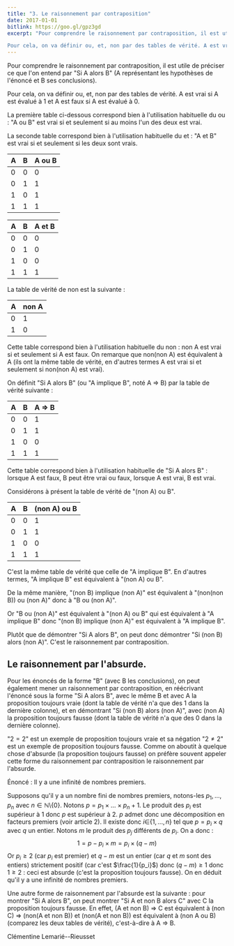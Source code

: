 ```yaml
---
title: "3. Le raisonnement par contraposition"
date: 2017-01-01
bitlink: https://goo.gl/gpz3gd
excerpt: "Pour comprendre le raisonnement par contraposition, il est utile de préciser ce que l'on entend par Si A alors B (A représentant les hypothèses de l'énoncé et B ses conclusions).

Pour cela, on va définir ou, et, non par des tables de vérité. A est vrai si A est évalué à 1 et A est faux si A est évalué à 0..."
---
```


Pour comprendre le raisonnement par contraposition, il est utile de préciser ce que l'on entend par "Si A alors B" (A représentant les hypothèses de l'énoncé et B ses conclusions).

Pour cela, on va définir ou, et, non par des tables de vérité. A est vrai si A est évalué à 1 et A est faux si A est évalué à 0.

La première table ci-dessous correspond bien à l'utilisation habituelle du ou : "A ou B" est vrai si et seulement si au moins l'un des deux est vrai.

La seconde table correspond bien à l'utilisation habituelle du et : "A et B" est vrai si et seulement si les deux sont vrais.

| A | B |A ou B|
|---|---|-----|
| 0 | 0 |0|
| 0 | 1 |1|
| 1 | 0 |1|
| 1 | 1 |1|

| A | B | A et B |
|---|---|--------|
| 0 | 0 | 0 |
| 0 | 1 | 0 |
| 1 | 0 | 0 |
| 1 | 1 | 1 |

La table de vérité de non est la suivante :

| A  | non A |
|----|-------|
| 0  | 1|
| 1  | 0|

Cette table correspond bien à l'utilisation habituelle du non : non A est vrai si et seulement si A est faux. On remarque que non(non A) est équivalent à A (ils ont la même table de vérité, en d'autres termes A est vrai si et seulement si non(non A) est vrai).

On définit "Si A alors B" (ou "A implique B", noté A $\Rightarrow$ B) par la table de vérité suivante :

| A  | B  | A $\Rightarrow$ B |
|----|----|-------------------|
| 0  | 0  | 1 |
| 0  | 1  | 1 |
| 1  | 0  | 0 |
| 1  | 1  | 1 |


Cette table correspond bien à l'utilisation habituelle de "Si A alors B" : lorsque A est faux, B peut être vrai ou faux, lorsque A est vrai, B est vrai.

Considérons à présent la table de vérité de "(non A) ou B".

| A  | B  | (non A) ou B |
|----|----|--------------|
| 0  | 0  | 1 |
| 0  | 1  | 1 |
| 1  | 0  | 0 |
| 1  | 1  | 1 |

C'est la même table de vérité que celle de "A implique B". En d'autres termes, "A implique B" est équivalent à "(non A) ou B".

De la même manière, "(non B) implique (non A)" est équivalent à "(non(non B)) ou (non A)" donc à "B ou (non A)".

Or "B ou (non A)" est équivalent à "(non A) ou B" qui est équivalent à "A implique B" donc "(non B) implique (non A)" est équivalent à "A implique B".

Plutôt que de démontrer "Si A alors B", on peut donc démontrer "Si (non B) alors (non A)". C'est le raisonnement par contraposition.

## Le raisonnement par l'absurde. ##

Pour les énoncés de la forme "B" (avec B les conclusions), on peut également mener un raisonnement par contraposition, en réécrivant l'énoncé sous la forme "Si A alors B", avec le même B et avec A la proposition toujours vraie (dont la table de vérité n'a que des 1 dans la dernière colonne), et en démontrant "Si (non B) alors (non A)", avec (non A) la proposition toujours fausse (dont la table de vérité n'a que des 0 dans la dernière colonne).
 
 "$2 = 2$" est un exemple de proposition toujours vraie et sa négation "$2 \neq 2$" est un exemple de proposition toujours fausse. Comme on aboutit à quelque chose d'absurde (la proposition toujours fausse) on préfère souvent appeler cette forme du raisonnement par contraposition le raisonnement par l'absurde.

Énoncé : Il y a une infinité de nombres premiers.

Supposons qu'il y a un nombre fini de nombres premiers, notons-les $p_1,...,p_n$ avec $n\in\mathbb{N} \setminus${$0$}. Notons $p = p_1 \times ... \times p_n + 1$. Le produit des $p_i$ est supérieur à 1 donc $p$ est supérieur à 2. $p$ admet donc une décomposition en facteurs premiers (voir article 2). Il existe donc $i \in${$1,...,n$} tel que $p = p_i \times q$ avec $q$ un entier. Notons $m$ le produit des $p_j$ différents de $p_i$. On a donc :
$$1 = p - p_i \times m = p_i \times (q - m) $$
Or $p_i \geq 2$ (car $p_i$ est premier) et $q-m$ est un entier (car $q$ et $m$ sont des entiers) strictement positif (car c'est $\frac{1}{p_i}$) donc $(q-m) \geq 1$ donc $1 \geq 2$ : ceci est absurde (c'est la proposition toujours fausse).
On en déduit qu'il y a une infinité de nombres premiers.

Une autre forme de raisonnement par l'absurde est la suivante : pour montrer "Si A alors B", on peut montrer "Si A et non B alors C" avec C la proposition toujours fausse. En effet, (A et non B) $\Rightarrow$ C est équivalent à (non C) $\Rightarrow$ (non(A et non B)) et (non(A et non B)) est équivalent à (non A ou B) (comparez les deux tables de vérité), c'est-à-dire à A $\Rightarrow$ B.

Clémentine Lemarié--Rieusset
